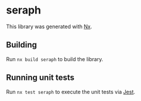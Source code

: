 # seraph

This library was generated with [Nx](https://nx.dev).

## Building

Run `nx build seraph` to build the library.

## Running unit tests

Run `nx test seraph` to execute the unit tests via [Jest](https://jestjs.io).
